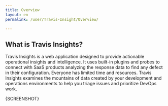 ```yaml
---
title: Overview
layout: en
permalink: /user/Travis-Insight/Overview/

---
```


## What is Travis Insights?

Travis Insights is a web application designed to provide actionable operational insights and intelligence. 
It uses built-in plugins and probes to connect with SaaS products analyzing the response data to find any defect in their configuration. Everyone has limited time and resources. 
Travis Insights examines the mountains of data created by your development and operations environments to help you triage issues and prioritize DevOps work.

{SCREENSHOT}


